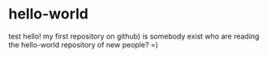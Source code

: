 # hello-world
test
hello!
my first repository on github) 
is somebody exist who are reading the hello-world repository of new people? =)
